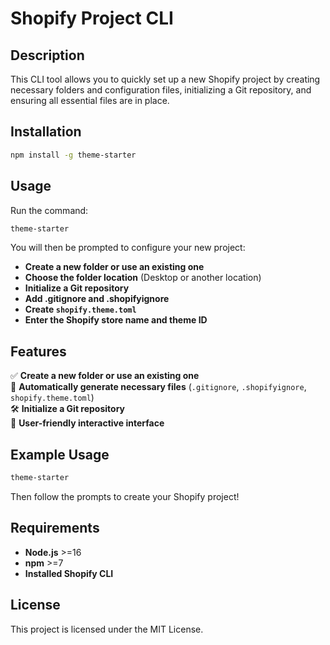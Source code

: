 # Shopify Project CLI

## Description

This CLI tool allows you to quickly set up a new Shopify project by creating necessary folders and configuration files, initializing a Git repository, and ensuring all essential files are in place.

## Installation

```sh
npm install -g theme-starter
```

## Usage

Run the command:

```sh
theme-starter
```

You will then be prompted to configure your new project:

- **Create a new folder or use an existing one**
- **Choose the folder location** (Desktop or another location)
- **Initialize a Git repository**
- **Add .gitignore and .shopifyignore**
- **Create `shopify.theme.toml`**
- **Enter the Shopify store name and theme ID**

## Features

✅ **Create a new folder or use an existing one**  
📂 **Automatically generate necessary files** (`.gitignore`, `.shopifyignore`, `shopify.theme.toml`)  
🛠 **Initialize a Git repository**  
🚀 **User-friendly interactive interface**  

## Example Usage

```sh
theme-starter
```

Then follow the prompts to create your Shopify project!

## Requirements

- **Node.js** >=16
- **npm** >=7
- **Installed Shopify CLI**

## License

This project is licensed under the MIT License.
